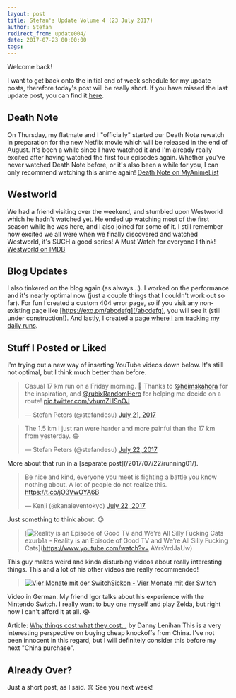 ```yaml
---
layout: post
title: Stefan's Update Volume 4 (23 July 2017)
author: Stefan
redirect_from: update004/
date: 2017-07-23 00:00:00
tags:
---
```


Welcome back!

I want to get back onto the initial end of week schedule for my update posts, therefore today's post will be really short. If you have missed the last update post, you can find it [here](/update003/).

## Death Note
On Thursday, my flatmate and I "officially" started our Death Note rewatch in preparation for the new Netflix movie which will be released in the end of August. It's been a while since I have watched it and I'm already really excited after having watched the first four episodes again. Whether you've never watched Death Note before, or it's also been a while for you, I can only recommend watching this anime again! 
[Death Note on MyAnimeList](https://myanimelist.net/anime/1535/Death_Note)

## Westworld
We had a friend visiting over the weekend, and stumbled upon Westworld which he hadn't watched yet. He ended up watching most of the first season while he was here, and I also joined for some of it. I still remember how excited we all were when we finally discovered and watched Westworld, it's SUCH a good series! A Must Watch for everyone I think!
[Westworld on IMDB](http://www.imdb.com/title/tt0475784/)

## Blog Updates
I also tinkered on the blog again (as always...). I worked on the performance and it's nearly optimal now (just a couple things that I couldn't work out so far). For fun I created a custom 404 error page, so if you visit any non-existing page like [https://exo.pm/abcdefg](/abcdefg), you will see it (still under construction!). And lastly, I created a [page where I am tracking my daily runs](/running/).

## Stuff I Posted or Liked
I'm trying out a new way of inserting YouTube videos down below. It's still not optimal, but I think much better than before.

<blockquote class="twitter-tweet" data-lang="en"><p lang="en" dir="ltr">Casual 17 km run on a Friday morning. 💪 Thanks to <a href="https://twitter.com/heimskahora">@heimskahora</a> for the inspiration, and <a href="https://twitter.com/rubixRandomHero">@rubixRandomHero</a> for helping me decide on a route! <a href="https://t.co/vhumZHSnOJ">pic.twitter.com/vhumZHSnOJ</a></p>&mdash; Stefan Peters (@stefandesu) <a href="https://twitter.com/stefandesu/status/888343359655424000">July 21, 2017</a></blockquote>
<blockquote class="twitter-tweet" data-lang="en"><p lang="en" dir="ltr">The 1.5 km I just ran were harder and more painful than the 17 km from yesterday. 😂</p>&mdash; Stefan Peters (@stefandesu) <a href="https://twitter.com/stefandesu/status/888670905416597504">July 22, 2017</a></blockquote>More about that run in a [separate post](/2017/07/22/running01/).

<blockquote class="twitter-tweet" data-lang="en"><p lang="en" dir="ltr">Be nice and kind, everyone you meet is fighting a battle you know nothing about. A lot of people do not realize this. <a href="https://t.co/jO3VwOYA6B">https://t.co/jO3VwOYA6B</a></p>&mdash; Kenji (@kanaieventokyo) <a href="https://twitter.com/kanaieventokyo/status/888628320715235328">July 22, 2017</a></blockquote>Just something to think about. 😉

> [![Reality is an Episode of Good TV and We're All Silly Fucking Cats](https://img.youtube.com/vi/AYrsYrdJaUw/mqdefault.jpg)exurb1a - Reality is an Episode of Good TV and We're All Silly Fucking Cats](https://www.youtube.com/watch?v= AYrsYrdJaUw)
 
This guy makes weird and kinda disturbing videos about really interesting things. This and a lot of his other videos are really recommended!

> [![Vier Monate mit der Switch](https://img.youtube.com/vi/BOkOnVYLnrs/mqdefault.jpg)Sickon - Vier Monate mit der Switch](https://www.youtube.com/watch?v=BOkOnVYLnrs)

Video in German. My friend Igor talks about his experience with the Nintendo Switch. I really want to buy one myself and play Zelda, but right now I can't afford it at all. 😭

Article: [Why things cost what they cost...](https://www.linkedin.com/pulse/why-things-cost-what-danny-lenihan) by Danny Lenihan
This is a very interesting perspective on buying cheap knockoffs from China. I've not been innocent in this regard, but I will definitely consider this before my next "China purchase".

## Already Over?
Just a short post, as I said. 🙃 See you next week!
